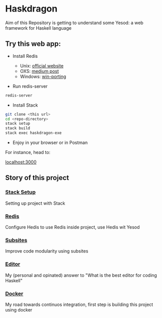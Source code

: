 # Haskdragon

Aim of this Repository is getting to understand some Yesod: a web framework for Haskell language

## Try this web app:

- Install Redis

  - Unix: [official website](https://redis.io/)
  - OXS: [medium post](https://medium.com/@petehouston/install-and-config-redis-on-mac-os-x-via-homebrew-eb8df9a4f298)
  - Windows: [win-porting](https://github.com/ServiceStack/redis-windows)

- Run redis-server


```bash
redis-server
```



- Install Stack
```bash
git clone <this url>
cd <repo-directory>
stack setup
stack build
stack exec haskdragon-exe
```



- Enjoy in your browser or in Postman

For instance, head to: 

[localhost:3000](http://localhost:3000)



## Story of this project

### [Stack Setup](./tutorial/Stack.md)

Setting up project with Stack

### [Redis](./tutorial/Redis.md)
Configure Hedis to use Redis inside project, use Hedis wit Yesod

### [Subsites](./tutorial/Subsites.md)
Improve code modularity using subsites

### [Editor](./tutorial/Editor.md)
My (personal and opinated) answer to "What is the best editor for coding Haskell"

### [Docker](./tutorial/Docker.md)

My road towards continuos integration, first step is building this project using docker